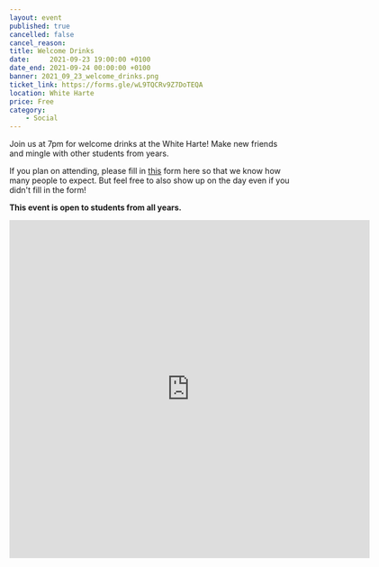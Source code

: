 ```yaml
---
layout: event
published: true
cancelled: false
cancel_reason:
title: Welcome Drinks
date:     2021-09-23 19:00:00 +0100
date_end: 2021-09-24 00:00:00 +0100
banner: 2021_09_23_welcome_drinks.png
ticket_link: https://forms.gle/wL9TQCRv9Z7DoTEQA
location: White Harte
price: Free
category:
    - Social
---
```


Join us at 7pm for welcome drinks at the White Harte! Make new friends and mingle with other students from years.

If you plan on attending, please fill in [this](https://forms.gle/wL9TQCRv9Z7DoTEQA) form here so that we know how many
people to expect. But feel free to also show up on the day even if you didn't fill in the form!

**This event is open to students from all years.**

<iframe src="https://docs.google.com/forms/d/e/1FAIpQLSc2HLekn0lLsNecGkTnp1ZJ44eEqmIbRq6-X7RoSPkeTYRk1Q/viewform?embedded=true" width="640" height="600" frameborder="0" marginheight="0" marginwidth="0">Loading…</iframe>